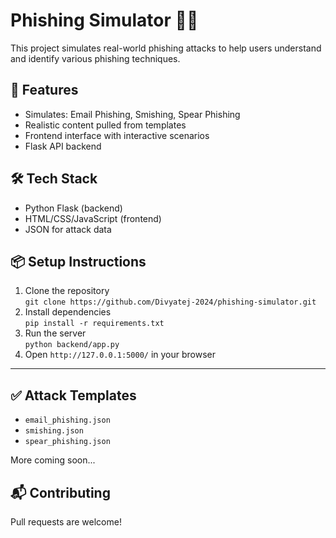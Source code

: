 # Phishing Simulator 🔐🎣

This project simulates real-world phishing attacks to help users understand and identify various phishing techniques.

## 🚀 Features
- Simulates: Email Phishing, Smishing, Spear Phishing
- Realistic content pulled from templates
- Frontend interface with interactive scenarios
- Flask API backend

## 🛠️ Tech Stack
- Python Flask (backend)
- HTML/CSS/JavaScript (frontend)
- JSON for attack data

## 📦 Setup Instructions

1. Clone the repository  
   `git clone https://github.com/Divyatej-2024/phishing-simulator.git`
2. Install dependencies  
   `pip install -r requirements.txt`
3. Run the server  
   `python backend/app.py`
4. Open `http://127.0.0.1:5000/` in your browser

---

## ✅ Attack Templates

- `email_phishing.json`
- `smishing.json`
- `spear_phishing.json`

More coming soon...

## 📬 Contributing
Pull requests are welcome!

